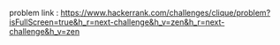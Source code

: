 problem link :
https://www.hackerrank.com/challenges/clique/problem?isFullScreen=true&h_r=next-challenge&h_v=zen&h_r=next-challenge&h_v=zen
